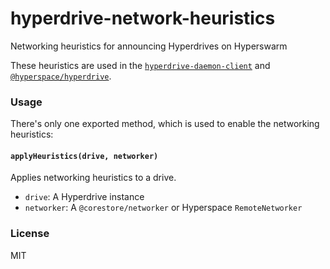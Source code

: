 # hyperdrive-network-heuristics
Networking heuristics for announcing Hyperdrives on Hyperswarm

These heuristics are used in the [`hyperdrive-daemon-client`](https://github.com/hyperspace-org/hyperdrive-daemon-client) and [`@hyperspace/hyperdrive`](https://github.com/hyperspace-org/hyperdrive-service).

### Usage
There's only one exported method, which is used to enable the networking heuristics:

#### `applyHeuristics(drive, networker)`

Applies networking heuristics to a drive.

- `drive`: A Hyperdrive instance
- `networker`: A `@corestore/networker` or Hyperspace `RemoteNetworker`

### License
MIT
